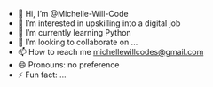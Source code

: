 - 👋 Hi, I’m @Michelle-Will-Code
- 👀 I’m interested in upskilling into a digital job
- 🌱 I’m currently learning Python
- 💞️ I’m looking to collaborate on ...
- 📫 How to reach me michellewillcodes@gmail.com
- 😄 Pronouns: no preference
- ⚡ Fun fact: ...

<!---
Michelle-Will-Code/Michelle-Will-Code is a ✨ special ✨ repository because its `README.md` (this file) appears on your GitHub profile.
You can click the Preview link to take a look at your changes.
--->
